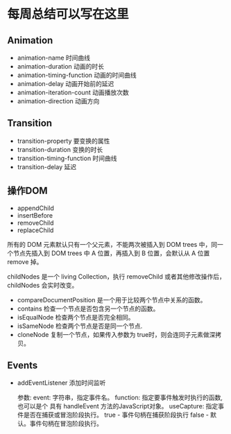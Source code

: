 # 每周总结可以写在这里


## Animation
- animation-name 时间曲线
- animation-duration 动画的时长
- animation-timing-function 动画的时间曲线
- animation-delay 动画开始前的延迟
- animation-iteration-count 动画播放次数
- animation-direction 动画方向

## Transition
- transition-property 要变换的属性
- transition-duration 变换的时长
- transition-timing-function 时间曲线
- transition-delay 延迟

## 操作DOM

- appendChild
- insertBefore
- removeChild
- replaceChild

所有的 DOM 元素默认只有一个父元素，不能两次被插入到 DOM trees 中，同一个节点先插入到 DOM trees 中 A 位置，再插入到 B 位置，会默认从 A 位置 remove 掉。

childNodes 是一个 living Collection，执行 removeChild 或者其他修改操作后，childNodes 会实时改变。

- compareDocumentPosition 是一个用于比较两个节点中关系的函数。
- contains 检查一个节点是否包含另一个节点的函数。
- isEqualNode 检查两个节点是否完全相同。
- isSameNode 检查两个节点是否是同一个节点.
- cloneNode 复制一个节点，如果传入参数为 true时，则会连同子元素做深拷贝。


## Events
- addEventListener  添加时间监听
  
  参数:
    event: 字符串，指定事件名。
    function: 指定要事件触发时执行的函数,也可以是个  具有 handleEvent 方法的JavaScript对象。
    useCapture: 指定事件是否在捕获或冒泡阶段执行。 true - 事件句柄在捕获阶段执行  false - 默认。事件句柄在冒泡阶段执行。
